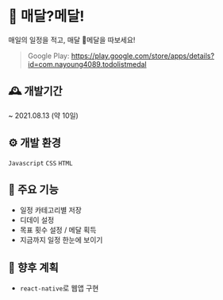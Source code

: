 # 🥇 매달?메달!
매일의 일정을 적고, 매달 🥇메달을 따보세요! 

> Google Play: https://play.google.com/store/apps/details?id=com.nayoung4089.todolistmedal

## 🕰 개발기간
~ 2021.08.13 (약 10일)

## ⚙ 개발 환경
```Javascript``` ```CSS``` ```HTML```

## 📌 주요 기능
- 일정 카테고리별 저장
- 디데이 설정
- 목표 횟수 설정 / 메달 획득
- 지금까지 일정 한눈에 보이기

## 🎯 향후 계획
- ``` react-native ```로 웹앱 구현
